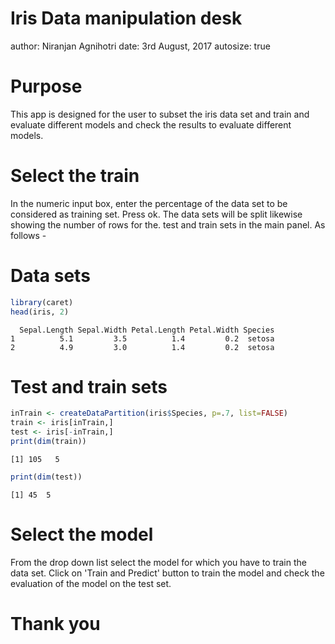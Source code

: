 Iris Data manipulation desk
========================================================
author: Niranjan Agnihotri
date: 3rd August, 2017
autosize: true

Purpose 
========================================================
This app is designed for the user to subset the iris data set and 
train and evaluate different models and check the results to evaluate
different models.

Select the train 
========================================================
In the numeric input box, enter the percentage of the data set to be
considered as training set.
Press ok.
The data sets will be split likewise showing the number of rows for the.
test and train sets in the main panel. As follows - 


Data sets
========================================================

```r
library(caret)
head(iris, 2)
```

```
  Sepal.Length Sepal.Width Petal.Length Petal.Width Species
1          5.1         3.5          1.4         0.2  setosa
2          4.9         3.0          1.4         0.2  setosa
```

Test and train sets
========================================================

```r
inTrain <- createDataPartition(iris$Species, p=.7, list=FALSE)
train <- iris[inTrain,]
test <- iris[-inTrain,]
print(dim(train))
```

```
[1] 105   5
```

```r
print(dim(test))
```

```
[1] 45  5
```

Select the model
========================================================
From the drop down list select the model for which you 
have to train the data set. Click on 'Train and Predict' button to train the model and check the evaluation of the model on the test set.


Thank you
========================================================
